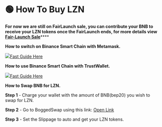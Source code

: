 # 🟢 How To Buy LZN

**For now we are still on FairLaunch sale, you can contribute your BNB to receive your LZN tokens once the FairLaunch ends, for more details view** [**Fair-Launch Sale**](broken-reference)****

**How to switch on Binance Smart Chain with Metamask.**

![](broken-reference)[Fast Guide Here](https://docs.binance.org/smart-chain/wallet/metamask.html)

**How to use Binance Smart Chain with TrustWallet.**

![](broken-reference)[Fast Guide Here](https://www.binance.com/en/blog/421499824684901157/How-to-Set-Up-and-Use-Trust-Wallet-for-Binance-Smart-Chain)

**How to Swap BNB for LZN.**

**Step 1** - Charge your wallet with the amount of BNB(bep20) you wish to swap for LZN.

**Step 2** - Go to BoggedSwap using this link: [Open Link](https://app.bogged.finance/bsc/swap?tokenIn=BNB\&tokenOut=0x291C4e4277F8717e0552D108dBd7f795a9fEF016)

**Step 3** - Set the Slippage to auto and get your LZN tokens.
